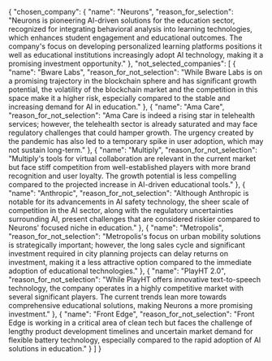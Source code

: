 {
  "chosen_company": {
    "name": "Neurons",
    "reason_for_selection": "Neurons is pioneering AI-driven solutions for the education sector, recognized for integrating behavioral analysis into learning technologies, which enhances student engagement and educational outcomes. The company's focus on developing personalized learning platforms positions it well as educational institutions increasingly adopt AI technology, making it a promising investment opportunity."
  },
  "not_selected_companies": [
    {
      "name": "Bware Labs",
      "reason_for_not_selection": "While Bware Labs is on a promising trajectory in the blockchain sphere and has significant growth potential, the volatility of the blockchain market and the competition in this space make it a higher risk, especially compared to the stable and increasing demand for AI in education."
    },
    {
      "name": "Ama Care",
      "reason_for_not_selection": "Ama Care is indeed a rising star in telehealth services; however, the telehealth sector is already saturated and may face regulatory challenges that could hamper growth. The urgency created by the pandemic has also led to a temporary spike in user adoption, which may not sustain long-term."
    },
    {
      "name": "Multiply",
      "reason_for_not_selection": "Multiply's tools for virtual collaboration are relevant in the current market but face stiff competition from well-established players with more brand recognition and user loyalty. The growth potential is less compelling compared to the projected increase in AI-driven educational tools."
    },
    {
      "name": "Anthropic",
      "reason_for_not_selection": "Although Anthropic is notable for its advancements in AI safety technology, the sheer scale of competition in the AI sector, along with the regulatory uncertainties surrounding AI, present challenges that are considered riskier compared to Neurons' focused niche in education."
    },
    {
      "name": "Metropolis",
      "reason_for_not_selection": "Metropolis's focus on urban mobility solutions is strategically important; however, the long sales cycle and significant investment required in city planning projects can delay returns on investment, making it a less attractive option compared to the immediate adoption of educational technologies."
    },
    {
      "name": "PlayHT 2.0",
      "reason_for_not_selection": "While PlayHT offers innovative text-to-speech technology, the company operates in a highly competitive market with several significant players. The current trends lean more towards comprehensive educational solutions, making Neurons a more promising investment."
    },
    {
      "name": "Front Edge",
      "reason_for_not_selection": "Front Edge is working in a critical area of clean tech but faces the challenge of lengthy product development timelines and uncertain market demand for flexible battery technology, especially compared to the rapid adoption of AI solutions in education."
    }
  ]
}